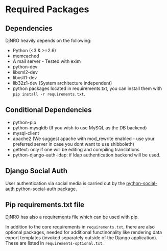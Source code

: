 # Required Packages

## Dependencies

DjNRO heavily depends on the following:

* Python (<3 & >=2.6)
* memcached
* A mail server - Tested with exim
* python-dev
* libxml2-dev
* libxslt1-dev
* lib32z1-dev (System architecture independent)
* python packages located in requirements.txt, you can install them with `pip install -r requirements.txt`.

## Conditional Dependencies
* python-pip
* python-mysqldb (If you wish to use MySQL as the DB backend)
* mysql-client
* apache2 (We suggest apache with mod_rewrite enabled - use your preferred server in case you dont want to use shibboleth)
* gettext: only if one will be editing and compiling translations
* python-django-auth-ldap: if ldap authentication backend will be used.

## Django Social Auth
User authentication via social media is carried out by the [python-social-auth](http://http://django-social-auth.readthedocs.org/en/latest/index.html) python-social-auth package.


## Pip requirements.txt file
DjNRO has also a requirements file which can be used with pip.

In addition to the core requirements in ````requirements.txt````, there are
also optional packages, needed for additional functinonality like rendering
data export templates (invoked separately outside of the Django application).
These are listed in ````requirements-optional.txt````.
